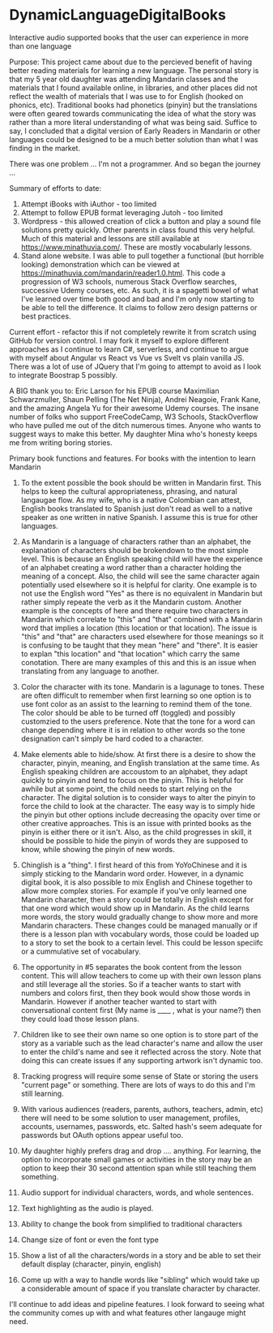 # DynamicLanguageDigitalBooks
Interactive audio supported books that the user can experience in more than one language

Purpose:
This project came about due to the percieved benefit of having better reading materials for learning a new language. The personal story is that my 5 year old daughter was attending Mandarin classes and the materials that I found available online, in libraries, and other places did not reflect the wealth of materials that I was use to for English (hooked on phonics, etc). Traditional books had phonetics (pinyin) but the translations were often geared towards communicating the idea of what the story was rather than a more literal understanding of what was being said. Suffice to say, I concluded that a digital version of Early Readers in Mandarin or other languages could be designed to be a much better solution than what I was finding in the market.

There was one problem ... I'm not a programmer. And so began the journey ...

Summary of efforts to date:
1. Attempt iBooks with iAuthor - too limited
2. Attempt to follow EPUB format leveraging Jutoh - too limited
3. Wordpress - this allowed creation of click a button and play a sound file solutions pretty quickly. Other parents in class found this very helpful. Much of this material and lessons are still available at https://www.minathuvia.com/. These are mostly vocabularly lessons.
4. Stand alone website. I was able to pull together a functional (but horrible looking) demonstration which can be viewed at https://minathuvia.com/mandarin/reader1.0.html. This code a progression of W3 schools, numerous Stack Overflow searches, successive Udemy courses, etc. As such, it is a spagetti bowel of what I've learned over time both good and bad and I'm only now starting to be able to tell the difference. It claims to follow zero design patterns or best practices. 

Current effort - refactor this if not completely rewrite it from scratch using GitHub for version control. I may fork it myself to explore different approaches as I continue to learn C#, serverless, and continue to argue with myself about Angular vs React vs Vue vs Svelt vs plain vanilla JS. There was a lot of use of JQuery that I'm going to attempt to avoid as I look to integrate Boostrap 5 possibly. 

A BIG thank you to: 
Eric Larson for his EPUB course
Maximilian Schwarzmuller, Shaun Pelling (The Net Ninja), Andrei Neagoie, Frank Kane, and the amazing Angela Yu for their awesome Udemy courses.
The insane number of folks who support FreeCodeCamp, W3 Schools, StackOverflow who have pulled me out of the ditch numerous times.
Anyone who wants to suggest ways to make this better.
My daughter Mina who's honesty keeps me from writing boring stories.

Primary book functions and features.
For books with the intention to learn Mandarin

1. To the extent possible the book should be written in Mandarin first. 
This helps to keep the cultural appropriateness, phrasing, and natural langaugae flow. As my wife, who is a native Colombian can attest, English books translated to Spanish just don't read as well to a native speaker as one written in native Spanish. I assume this is true for other languages.

2. As Mandarin is a language of characters rather than an alphabet, the explanation of characters should be brokendown to the most simple level. 
This is because an English speaking child will have the experience of an alphabet creating a word rather than a character holding the meaning of a concept. Also, the child will see the same character again potentially used elsewhere so it is helpful for clarity. One example is to not use the English word "Yes" as there is no equivalent in Mandarin but rather simply repeate the verb as it the Mandarin custom. Another example is the concepts of here and there require two characters in Mandarin which correlate to "this" and "that" combined with a Mandarin word that implies a location (this location or that location). The issue is "this" and "that" are characters used elsewhere for those meanings so it is confusing to be taught that they mean "here" and "there". It is easier to explan "this location" and "that location" which carry the same conotation. There are many examples of this and this is an issue when translating from any language to another.

3. Color the character with its tone.
Mandarin is a lagunage to tones. These are often difficult to remember when first learning so one option is to use font color as an assist to the learning to remind them of the tone. The color should be able to be turned off (toggled) and possibly customzied to the users preference. Note that the tone for a word can change depending where it is in relation to other words so the tone designation can't simply be hard coded to a character. 

4. Make elements able to hide/show.
At first there is a desire to show the character, pinyin, meaning, and English translation at the same time. As English speaking children are accoustom to an alphabet, they adapt quickly to pinyin and tend to focus on the pinyin. This is helpful for awhile but at some point, the child needs to start relying on the character. The digital solution is to consider ways to alter the pinyin to force the child to look at the character. The easy way is to simply hide the pinyin but other options include decreasing the opacity over time or other creative approaches. This is an issue with printed books as the pinyin is either there or it isn't. Also, as the child progresses in skill, it should be possible to hide the pinyin of words they are supposed to know, while showing the pinyin of new words.

5. Chinglish is a "thing".
I first heard of this from YoYoChinese and it is simply sticking to the Mandarin word order. However, in a dynamic digital book, it is also possible to mix English and Chinese together to allow more complex stories. For example if you've only learned one Mandarin character, then a story could be totally in English except for that one word which would show up in Mandarin. As the child learns more words, the story would gradually change to show more and more Mandarin characters. These changes could be managed manually or if there is a lesson plan with vocabulary words, those could be loaded up to a story to set the book to a certain level. This could be lesson speciifc or a cummulative set of vocabulary.

6. The opportunity in #5 separates the book content from the lesson content. This will allow teachers to come up with their own lesson plans and still leverage all the stories. So if a teacher wants to start with numbers and colors first, then they book would show those words in Mandarin. However if another teacher wanted to start with conversational content first (My name is ____ , what is your name?) then they could load those lesson plans.

7. Children like to see their own name so one option is to store part of the story as a variable such as the lead character's name and allow the user to enter the child's name and see it reflected across the story. Note that doing this can create issues if any supporting artwork isn't dynamic too.

8. Tracking progress will require some sense of State or storing the users "current page" or something. There are lots of ways to do this and I'm still learning.

9. With various audiences (readers, parents, authors, teachers, admin, etc) there will need to be some solution to user management, profiles, accounts, usernames, passwords, etc. Salted hash's seem adequate for passwords but OAuth options appear useful too.

10. My daughter highly prefers drag and drop .... anything. For learning, the option to incorporate small games or activities in the story may be an option to keep their 30 second attention span while still teaching them something.

11. Audio support for individual characters, words, and whole sentences. 

12. Text highlighting as the audio is played.

13. Ability to change the book from simplified to traditional characters

14. Change size of font or even the font type

15. Show a list of all the characters/words in a story and be able to set their default display (character, pinyin, english)

16. Come up with a way to handle words like "sibling" which would take up a considerable amount of space if you translate character by character.


I'll continue to add ideas and pipeline features. I look forward to seeing what the community comes up with and what features other langauge might need.

